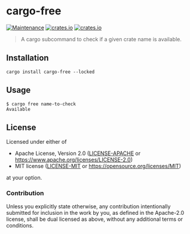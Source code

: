 # cargo-free

[![Maintenance](https://img.shields.io/badge/maintenance-actively%20maintained-brightgreen.svg)](https://github.com/SirWindfield/cargo-free)
[![crates.io](https://img.shields.io/crates/v/cargo-free.svg)](https://crates.io/crates/cargo-free)
[![crates.io](https://img.shields.io/crates/d/cargo-free)](https://crates.io/crates/cargo-free)

> A cargo subcommand to check if a given crate name is available.

## Installation

```text
cargo install cargo-free --locked
```

## Usage

```text
$ cargo free name-to-check
Available
```

## License

Licensed under either of

- Apache License, Version 2.0 ([LICENSE-APACHE](LICENSE-APACHE) or
  https://www.apache.org/licenses/LICENSE-2.0)
- MIT license ([LICENSE-MIT](LICENSE-MIT) or https://opensource.org/licenses/MIT)

at your option.

### Contribution

Unless you explicitly state otherwise, any contribution intentionally submitted
for inclusion in the work by you, as defined in the Apache-2.0 license, shall be
dual licensed as above, without any additional terms or conditions.
